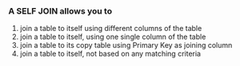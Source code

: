 ### A SELF JOIN allows you to

1. join a table to itself using different columns of the table
1. join a table to itself, using one single column of the table
1. join a table to its copy table using Primary Key as joining column
1. join a table to itself, not based on any matching criteria